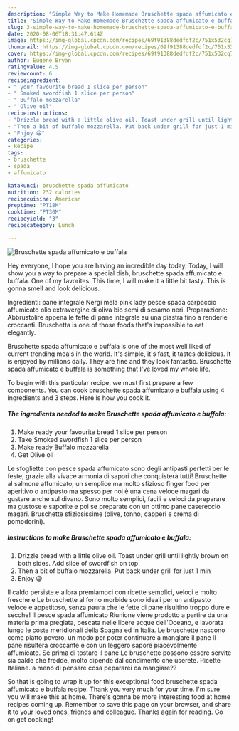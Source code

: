 ```yaml
---
description: "Simple Way to Make Homemade Bruschette spada affumicato e buffala"
title: "Simple Way to Make Homemade Bruschette spada affumicato e buffala"
slug: 3-simple-way-to-make-homemade-bruschette-spada-affumicato-e-buffala
date: 2020-08-06T18:31:47.614Z
image: https://img-global.cpcdn.com/recipes/69f91388dedfdf2c/751x532cq70/bruschette-spada-affumicato-e-buffala-recipe-main-photo.jpg
thumbnail: https://img-global.cpcdn.com/recipes/69f91388dedfdf2c/751x532cq70/bruschette-spada-affumicato-e-buffala-recipe-main-photo.jpg
cover: https://img-global.cpcdn.com/recipes/69f91388dedfdf2c/751x532cq70/bruschette-spada-affumicato-e-buffala-recipe-main-photo.jpg
author: Eugene Bryan
ratingvalue: 4.5
reviewcount: 6
recipeingredient:
- " your favourite bread 1 slice per person"
- " Smoked swordfish 1 slice per person"
- " Buffalo mozzarella"
- " Olive oil"
recipeinstructions:
- "Drizzle bread with a little olive oil. Toast under grill until lightly brown on both sides. Add slice of swordfish on top"
- "Then a bit of buffalo mozzarella. Put back under grill for just 1 min"
- "Enjoy 😀"
categories:
- Recipe
tags:
- bruschette
- spada
- affumicato

katakunci: bruschette spada affumicato 
nutrition: 232 calories
recipecuisine: American
preptime: "PT18M"
cooktime: "PT30M"
recipeyield: "3"
recipecategory: Lunch

---
```



![Bruschette spada affumicato e buffala](https://img-global.cpcdn.com/recipes/69f91388dedfdf2c/751x532cq70/bruschette-spada-affumicato-e-buffala-recipe-main-photo.jpg)

Hey everyone, I hope you are having an incredible day today. Today, I will show you a way to prepare a special dish, bruschette spada affumicato e buffala. One of my favorites. This time, I will make it a little bit tasty. This is gonna smell and look delicious.

Ingredienti: pane integrale Nergi mela pink lady pesce spada carpaccio affumicato olio extravergine di oliva bio semi di sesamo neri. Preparazione: Abbrustolire appena le fette di pane integrale su una piastra fino a renderle croccanti. Bruschetta is one of those foods that&#39;s impossible to eat elegantly.

Bruschette spada affumicato e buffala is one of the most well liked of current trending meals in the world. It's simple, it's fast, it tastes delicious. It is enjoyed by millions daily. They are fine and they look fantastic. Bruschette spada affumicato e buffala is something that I've loved my whole life.


To begin with this particular recipe, we must first prepare a few components. You can cook bruschette spada affumicato e buffala using 4 ingredients and 3 steps. Here is how you cook it.

<!--inarticleads1-->

##### The ingredients needed to make Bruschette spada affumicato e buffala:

1. Make ready  your favourite bread 1 slice per person
1. Take  Smoked swordfish 1 slice per person
1. Make ready  Buffalo mozzarella
1. Get  Olive oil


Le sfogliette con pesce spada affumicato sono degli antipasti perfetti per le feste, grazie alla vivace armonia di sapori che conquisterà tutti! Bruschette al salmone affumicato, un semplice ma molto sfizioso finger food per aperitivo o antipasto ma spesso per noi è una cena veloce magari da gustare anche sul divano. Sono molto semplici, facili e veloci da preparare ma gustose e saporite e poi se preparate con un ottimo pane casereccio magari. Bruschette sfiziosissime (olive, tonno, capperi e crema di pomodorini). 

<!--inarticleads2-->

##### Instructions to make Bruschette spada affumicato e buffala:

1. Drizzle bread with a little olive oil. Toast under grill until lightly brown on both sides. Add slice of swordfish on top
1. Then a bit of buffalo mozzarella. Put back under grill for just 1 min
1. Enjoy 😀


Il caldo persiste e allora premiamoci con ricette semplici, veloci e molto fresche e Le bruschette al forno morbide sono ideali per un antipasto veloce e appetitoso, senza paura che le fette di pane risultino troppo dure e secche! Il pesce spada affumicato Riunione viene prodotto a partire da una materia prima pregiata, pescata nelle libere acque dell&#39;Oceano, e lavorata lungo le coste meridionali della Spagna ed in Italia. Le bruschette nascono come piatto povero, un modo per poter continuare a mangiare il pane Il pane risulterà croccante e con un leggero sapore piacevolmente affumicato. Se prima di tostare il pane Le bruschette possono essere servite sia calde che fredde, molto dipende dal condimento che userete. Ricette Italiane. a meno di pensare cosa pepararei da mangiare?? 

So that is going to wrap it up for this exceptional food bruschette spada affumicato e buffala recipe. Thank you very much for your time. I'm sure you will make this at home. There's gonna be more interesting food at home recipes coming up. Remember to save this page on your browser, and share it to your loved ones, friends and colleague. Thanks again for reading. Go on get cooking!
